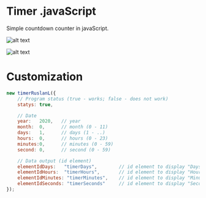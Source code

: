 # Timer .javaScript

Simple countdown counter in javaScript.

![alt text](http://development.harbor.by/img/github/timer/headerS2000.jpg?v=01)

![alt text](http://development.harbor.by/img/github/timer/Logo%20590x300.jpg?v=01)

# Customization

```js
new timerRuslanL({
    // Program status (true - works; false - does not work)
    statys: true,

    // Date
    year:   2020,   // year 
    month:  0,      // month (0 - 11)
    days:   1,      // days (1 - ..)
    hours:  0,      // hours (0 - 23)
    minutes:0,      // minutes (0 - 59)
    second: 0,      // second (0 - 59)

    // Data output (id element)
    elementIdDays:   "timerDays",        // id element to display "Days"
    elementIdHours:  "timerHours",       // id element to display "Hours"
    elementIdMinutes: "timerMinutes",    // id element to display "Minutes"
    elementIdSeconds: "timerSeconds"     // id element to display "Seconds"
});
```
